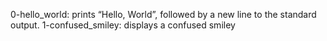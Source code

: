 0-hello_world: prints “Hello, World”, followed by a new line to the standard output.
1-confused_smiley: displays a confused smiley
